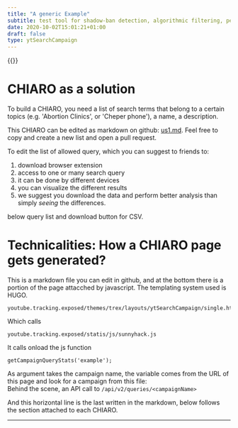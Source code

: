 ```yaml
---
title: "A generic Example"
subtitle: test tool for shadow-ban detection, algorithmic filtering, personalization in searches 
date: 2020-10-02T15:01:21+01:00
draft: false
type: ytSearchCampaign
---
```



{{<entry
    title="Problem statement — what's CHIARO want to display"
    text="Every person (or, every profile as Google see you) gets different results even when they perform the same research query"
    picture="/images/yt-results/bubble-graph-political.svg"
    type="left" >}}

# CHIARO as a solution

To build a CHIARO, 
you need a list of search terms that belong to a certain topics (e.g. 'Abortion Clinics', or 'Cheper phone'), a name, a description. 

This CHIARO can be edited as markdown on github: [us1.md](https://github.com/tracking-exposed/youtube.tracking.exposed/blob/master/content/chiaro/us1.md). Feel free to copy and create a new list and open a pull request.

To edit the list of allowed query, which you can suggest to friends to:

1. download browser extension
2. access to one or many search query
3. it can be done by different devices
4. you can visualize the different results 
5. we suggest you download the data and perform better analysis than simply *seeing* the differences.

below query list and download button for CSV.

# Technicalities: How a CHIARO page gets generated?

This is a markdown file you can edit in github, and at the bottom there is a portion of the page attacched by javascript. The templating system used is HUGO.

    youtube.tracking.exposed/themes/trex/layouts/ytSearchCampaign/single.html

Which calls

    youtube.tracking.exposed/statis/js/sunnyhack.js

It calls onload the js function 

    getCampaignQueryStats('example');

As argument takes the campaign name, the variable comes from the URL of this page and look for a campaign from this file:  
Behind the scene, an API call to  `/api/v2/queries/<campaignName>`

And this horizontal line is the last written in the markdown, below follows the section attached to each CHIARO.

---